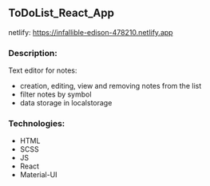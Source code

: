 ## ToDoList_React_App

netlify: https://infallible-edison-478210.netlify.app

### Description:

Text editor for notes:
+ creation, editing, view and removing notes from the list
+ filter notes by symbol
+ data storage in localstorage

### Technologies:

+ HTML
+ SCSS
+ JS
+ React
+ Material-UI

